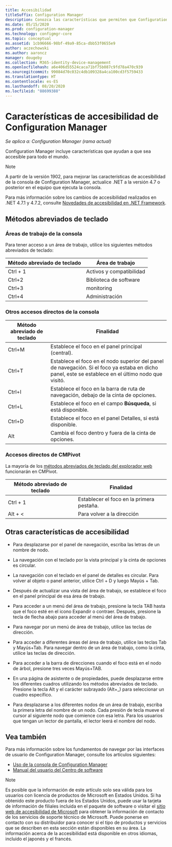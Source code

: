 ```yaml
---
title: Accesibilidad
titleSuffix: Configuration Manager
description: Conozca las características que permiten que Configuration Manager sea accesible para todo el mundo.
ms.date: 05/15/2020
ms.prod: configuration-manager
ms.technology: configmgr-core
ms.topic: conceptual
ms.assetid: 1cb96666-98bf-49a9-85ca-dbb53f0655e9
author: aczechowski
ms.author: aaroncz
manager: dougeby
ms.collection: M365-identity-device-management
ms.openlocfilehash: a6e406d55524caca71bf75b087c9fd78a470c939
ms.sourcegitcommit: 99084d70c032c4db109328a4ca100cd3f5759433
ms.translationtype: HT
ms.contentlocale: es-ES
ms.lasthandoff: 08/20/2020
ms.locfileid: "88699388"
---
```

# <a name="accessibility-features-in-configuration-manager"></a>Características de accesibilidad de Configuration Manager

*Se aplica a: Configuration Manager (rama actual)*


Configuration Manager incluye características que ayudan a que sea accesible para todo el mundo.

> [!Note]  
> A partir de la versión 1902, para mejorar las características de accesibilidad de la consola de Configuration Manager, actualice .NET a la versión 4.7 o posterior en el equipo que ejecuta la consola. <!-- SCCMDocs-pr issue #3228 -->  
> 
> Para más información sobre los cambios de accesibilidad realizados en .NET 4.7.1 y 4.7.2, consulte [Novedades de accesibilidad en .NET Framework](/dotnet/framework/whats-new/whats-new-in-accessibility).  



## <a name="keyboard-shortcuts"></a>Métodos abreviados de teclado

### <a name="console-workspaces"></a>Áreas de trabajo de la consola

Para tener acceso a un área de trabajo, utilice los siguientes métodos abreviados de teclado:  

|Método abreviado de teclado| Área de trabajo|
|--------|--------|  
|Ctrl + 1| Activos y compatibilidad|
|Ctrl+2|  Biblioteca de software|
|Ctrl+3|  monitoring|
|Ctrl+4|  Administración|


### <a name="other-console-shortcuts"></a>Otros accesos directos de la consola

|Método abreviado de teclado|  Finalidad|
|--------|--------|  
|Ctrl+M|Establece el foco en el panel principal (central).|
|Ctrl+T|Establece el foco en el nodo superior del panel de navegación. Si el foco ya estaba en dicho panel, este se establece en el último nodo que visitó.|
|Ctrl+I|Establece el foco en la barra de ruta de navegación, debajo de la cinta de opciones.|
|Ctrl+L|Establece el foco en el campo **Búsqueda**, si está disponible.|
|Ctrl+D|Establece el foco en el panel Detalles, si está disponible.|
|Alt     |Cambia el foco dentro y fuera de la cinta de opciones.|

### <a name="cmpivot-shortcuts"></a><a name="bkmk_cmpshortcuts"></a> Accesos directos de CMPivot

La mayoría de los [métodos abreviados de teclado del explorador web](https://support.microsoft.com/help/17456/windows-internet-explorer-ease-of-access-options) funcionarán en CMPivot.

|Método abreviado de teclado|Finalidad|
|--------|--------|  
|Ctrl + 1|Establecer el foco en la primera pestaña.|
|Alt + &lt;|Para volver a la dirección|


## <a name="other-accessibility-features"></a>Otras características de accesibilidad

- Para desplazarse por el panel de navegación, escriba las letras de un nombre de nodo.

- La navegación con el teclado por la vista principal y la cinta de opciones es circular.

- La navegación con el teclado en el panel de detalles es circular. Para volver al objeto o panel anterior, utilice Ctrl + D y luego Mayús + Tab.

- Después de actualizar una vista del área de trabajo, se establece el foco en el panel principal de esa área de trabajo.

- Para acceder a un menú del área de trabajo, presione la tecla TAB hasta que el foco esté en el icono Expandir o contraer. Después, presione la tecla de flecha abajo para acceder al menú del área de trabajo.  

- Para navegar por un menú de área de trabajo, utilice las teclas de dirección.  

- Para acceder a diferentes áreas del área de trabajo, utilice las teclas Tab y Mayús+Tab. Para navegar dentro de un área de trabajo, como la cinta, utilice las teclas de dirección.  

- Para acceder a la barra de direcciones cuando el foco está en el nodo de árbol, presione tres veces Mayús+TAB.  

- En una página de asistente o de propiedades, puede desplazarse entre los diferentes cuadros utilizando los métodos abreviados de teclado. Presione la tecla Alt y el carácter subrayado (Alt+_) para seleccionar un cuadro específico.     

- Para desplazarse a los diferentes nodos de un área de trabajo, escriba la primera letra del nombre de un nodo. Cada presión de tecla mueve el cursor al siguiente nodo que comience con esa letra. Para los usuarios que tengan un lector de pantalla, el lector leerá el nombre del nodo.



## <a name="see-also"></a>Vea también

Para más información sobre los fundamentos de navegar por las interfaces de usuario de Configuration Manager, consulte los artículos siguientes:
- [Uso de la consola de Configuration Manager](../servers/manage/admin-console.md)
- [Manual del usuario del Centro de software](software-center.md)

> [!NOTE]  
> Es posible que la información de este artículo solo sea válida para los usuarios con licencia de productos de Microsoft en Estados Unidos. Si ha obtenido este producto fuera de los Estados Unidos, puede usar la tarjeta de información de filiales incluida en el paquete de software o visitar el [sitio web de accesibilidad de Microsoft](https://www.microsoft.com/accessibility/) para obtener la información de contacto de los servicios de soporte técnico de Microsoft. Puede ponerse en contacto con su distribuidor para conocer si el tipo de productos y servicios que se describen en esta sección están disponibles en su área. La información acerca de la accesibilidad está disponible en otros idiomas, incluido el japonés y el francés.